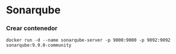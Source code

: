 # Sonarqube

### Crear contenedor

```
docker run -d --name sonarqube-server -p 9000:9000 -p 9092:9092 sonarqube:9.9.0-community
```
